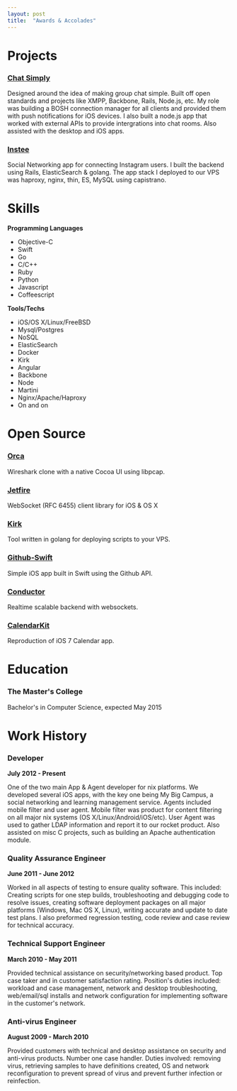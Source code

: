 ```yaml
---
layout: post
title:  "Awards & Accolades"
---
```


# Projects

### [Chat Simply](http://www.chatsimply.com)

Designed around the idea of making group chat simple. Built off open standards and projects like XMPP, Backbone, Rails, Node.js, etc. My role was building a BOSH connection manager for all clients and provided them with push notifications for iOS devices. I also built a node.js app that worked with external APIs to provide intergrations into chat rooms. Also assisted with the desktop and iOS apps.

### [Instee](http://www.insteeapp.com)

Social Networking app for connecting Instagram users. I built the backend using Rails, ElasticSearch & golang. The app stack I deployed to our VPS was haproxy, nginx, thin, ES, MySQL using capistrano.

# Skills

**Programming Languages**

- Objective-C
- Swift
- Go
- C/C++
- Ruby
- Python
- Javascript
- Coffeescript

**Tools/Techs**

- iOS/OS X/Linux/FreeBSD
- Mysql/Postgres
- NoSQL
- ElasticSearch
- Docker
- Kirk
- Angular
- Backbone
- Node
- Martini
- Nginx/Apache/Haproxy
- On and on

# Open Source

### [Orca](https://github.com/Vluxe/Orca)

Wireshark clone with a native Cocoa UI using libpcap.

### [Jetfire](https://github.com/acmacalister/jetfire)

WebSocket (RFC 6455) client library for iOS & OS X

### [Kirk](https://github.com/acmacalister/kirk)

Tool written in golang for deploying scripts to your VPS.

### [Github-Swift](https://github.com/acmacalister/Github-Swift)

Simple iOS app built in Swift using the Github API.

### [Conductor](https://github.com/Vluxe/conductor)

Realtime scalable backend with websockets.

### [CalendarKit](https://github.com/acmacalister/CalendarKit)

Reproduction of iOS 7 Calendar app.

# Education

### The Master's College

Bachelor's in Computer Science, expected May 2015

# Work History

### Developer

**July 2012 - Present**

One of the two main App & Agent developer for nix platforms. We developed several iOS apps, with the key one being My Big Campus, a social networking and learning management service. Agents included mobile filter and user agent. Mobile filter was product for content filtering on all major nix systems (OS X/Linux/Android/iOS/etc). User Agent was used to gather LDAP information and report it to our rocket product. Also assisted on misc C projects, such as building an Apache authentication module.

### Quality Assurance Engineer

**June 2011 - June 2012**

Worked in all aspects of testing to ensure quality software. This included: Creating scripts for one step builds, troubleshooting and debugging code to resolve issues, creating software deployment packages on all major platforms (Windows, Mac OS X, Linux), writing accurate and update to date test plans. I also preformed regression testing, code review and case review for technical accuracy.

### Technical Support Engineer

**March 2010 - May 2011**

Provided technical assistance on security/networking based product. Top case taker and in customer satisfaction rating. Position's duties included: workload and case management,  network and desktop troubleshooting, web/email/sql installs and network configuration for implementing software in the customer's network.

### Anti-virus Engineer

**August 2009 - March 2010**

Provided customers with technical and desktop assistance on security and anti-virus products. Number one case handler. Duties involved: removing virus, retrieving samples to have definitions created, OS and network reconfiguration to prevent spread of virus and prevent further infection or reinfection.
